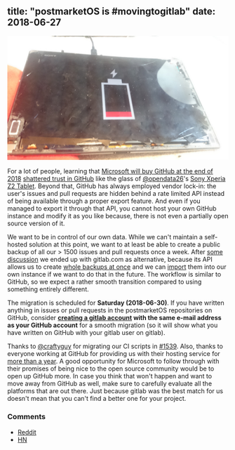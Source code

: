 title: "postmarketOS is #movingtogitlab"
date:  2018-06-27
---

[![Broken Sony Xperia Z2 Tablet](/static/img/2018-06/broken-castor-thumb.jpg)](/static/img/2018-06/broken-castor.jpg)

For a lot of people, learning that [Microsoft will buy GitHub at the end of 2018](https://www.bloomberg.com/news/articles/2018-06-04/microsoft-agrees-to-buy-coding-site-github-for-7-5-billion) [shattered trust in GitHub](https://jacquesmattheij.com/what-is-wrong-with-microsoft-buying-github) like the glass of [@opendata26](https://gitlab.com/opendata26)'s [Sony Xperia Z2 Tablet](https://wiki.postmarketos.org/wiki/Sony_Xperia_Z2_Tablet_(sony-castor-windy)). Beyond that, GitHub has always employed vendor lock-in: the user's issues and pull requests are hidden behind a rate limited API instead of being available through a proper export feature. And even if you managed to export it through that API, you cannot host your own GitHub instance and modify it as you like because, there is not even a partially open source version of it.

We want to be in control of our own data. While we can't maintain a self-hosted solution at this point, we want to at least be able to create a public backup of all our > 1500 issues and pull requests once a week. After [some discussion](https://github.com/postmarketOS/postmarketos.org/issues/37) we ended up with gitlab.com as alternative, because its API allows us to create [whole backups at once](https://docs.gitlab.com/ee/api/project_import_export.html) and we can [import](https://gitlab.com/help/user/project/settings/import_export.md) them into our own instance if we want to do that in the future. The workflow is similar to GitHub, so we expect a rather smooth transition compared to using something entirely different.

The migration is scheduled for **Saturday (2018-06-30)**. If you have written anything in issues or pull requests in the postmarketOS repositories on GitHub, consider **[creating a gitlab account](https://gitlab.com/users/sign_in) with the same e-mail address as your GitHub account** for a smooth migration (so it will show what you have written on GitHub with your gitlab user on gitlab).

Thanks to [@craftyguy](https://gitlab.com/craftyguy) for migrating our CI scripts in [#1539](https://github.com/postmarketOS/pmbootstrap/pull/1539). Also, thanks to everyone working at GitHub for providing us with their hosting service for [more than a year](/blog/2018/06/09/one-year/). A good opportunity for Microsoft to follow through with their promises of being nice to the open source community would be to open up GitHub more. In case you think that won't happen and want to move away from GitHub as well, make sure to carefully evaluate all the platforms that are out there. Just because gitlab was the best match for us doesn't mean that you can't find a better one for your project.

### Comments
* [Reddit](https://old.reddit.com/r/postmarketOS/duplicates/8u7b3c/postmarketos_is_movingtogitlab/)
* [HN](https://news.ycombinator.com/item?id=17406156)
